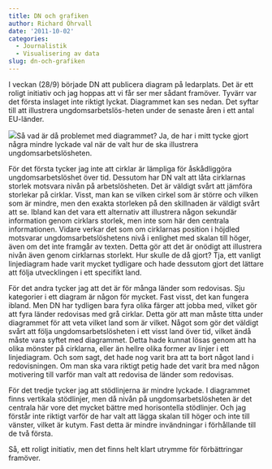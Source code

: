 ```yaml
---
title: DN och grafiken
author: Richard Öhrvall
date: '2011-10-02'
categories:
  - Journalistik
  - Visualisering av data
slug: dn-och-grafiken
---
```


I veckan (28/9) började DN att publicera diagram på ledarplats. Det är ett roligt initiativ och jag hoppas att vi får ser mer sådant framöver. Tyvärr var det första inslaget inte riktigt lyckat. Diagrammet kan ses nedan. Det syftar till att illustrera ungdomsarbetslös-heten under de senaste åren i ett antal EU-länder.

![](/img/wp/dn_grafik.jpg)Så vad är då problemet med diagrammet? Ja, de har i mitt tycke gjort några mindre lyckade val när de valt hur de ska illustrera ungdomsarbetslösheten.

För det första tycker jag inte att cirklar är lämpliga för åskådliggöra ungdomsarbetslöshet över tid. Dessutom har DN valt att låta cirklarnas storlek motsvara nivån på arbetslösheten. Det är väldigt svårt att jämföra storlekar på cirklar. Visst, man kan se vilken cirkel som är större och vilken som är mindre, men den exakta storleken på den skillnaden är väldigt svårt att se. Ibland kan det vara ett alternativ att illustrera någon sekundär information genom cirklars storlek, men inte som här den centrala informationen. Vidare verkar det som om cirklarnas position i höjdled motsvarar ungdomsarbetslöshetens nivå i enlighet med skalan till höger, även om det inte framgår av texten. Detta gör att det är onödigt att illustrera nivån även genom cirklarnas storlekt. Hur skulle de då gjort? Tja, ett vanligt linjediagram hade varit mycket tydligare och hade dessutom gjort det lättare att följa utvecklingen i ett specifikt land.

För det andra tycker jag att det är för många länder som redovisas. Sju kategorier i ett diagram är någon för mycket. Fast visst, det kan fungera ibland. Men DN har tydligen bara fyra olika färger att jobba med, vilket gör att fyra länder redovisas med grå cirklar. Detta gör att man måste titta under diagrammet för att veta vilket land som är vilket. Något som gör det väldigt svårt att följa ungdomsarbetslösheten i ett visst land över tid, vilket ändå måste vara syftet med diagrammet. Detta hade kunnat lösas genom att ha olika mönster på cirklarna, eller än hellre olika former av linjer i ett linjediagram. Och som sagt, det hade nog varit bra att ta bort något land i redovisningen. Om man ska vara riktigt petig hade det varit bra med någon motivering till varför man valt att redovisa de länder som redovisas.

För det tredje tycker jag att stödlinjerna är mindre lyckade. I diagrammet finns vertikala stödlinjer, men då nivån på ungdomsarbetslösheten är det centrala här vore det mycket bättre med horisontella stödlinjer. Och jag förstår inte riktigt varför de har valt att lägga skalan till höger och inte till vänster, vilket är kutym. Fast detta är mindre invändningar i förhållande till de två första.

Så, ett roligt initiativ, men det finns helt klart utrymme för förbättringar framöver.

